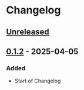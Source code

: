 # Changelog

## [Unreleased]

## [0.1.2] - 2025-04-05

### Added

-   Start of Changelog

[Unreleased]: https://github.com/boukepostma/mondaytoframe/compare/0.1.2...HEAD

[0.1.2]: https://github.com/boukepostma/mondaytoframe/compare/6ada44a8e543dc2afae34c4306e51203e51d60d8...0.1.2
